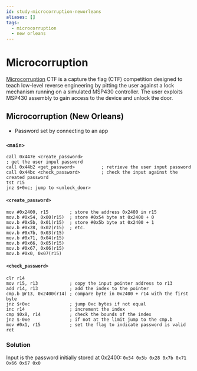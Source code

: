 ```yaml
---
id: study-microcorruption-neworleans
aliases: []
tags:
  - microcorruption
  - new orleans
---
```


# Microcorruption

[Microcorruption](https://www.microcorruption.com) CTF is a capture the flag (CTF) competition designed to teach low-level reverse engineering by pitting the user against a lock mechanism running on a simulated MSP430 controller. The user exploits MSP430 assembly to gain access to the device and unlock the door.

## Microcorruption (New Orleans)

- Password set by connecting to an app

### `<main>`

```assembly
call 0x447e <create_password>
; get the user input password
call 0x44b2 <get_password>          ; retrieve the user input password
call 0x44bc <check_password>        ; check the input against the created password
tst r15
jnz $+0xc; jump to <unlock_door>
```

#### `<create_password>`

```assembly
mov #0x2400, r15        ; store the address 0x2400 in r15
mov.b #0x54, 0x00(r15)  ; store #0x54 byte at 0x2400 + 0
mov.b #0x5b, 0x01(r15)  ; store #0x5b byte at 0x2400 + 1
mov.b #0x28, 0x02(r15)  ; etc.
mov.b #0x7b, 0x03(r15)
mov.b #0x71, 0x04(r15)
mov.b #0x66, 0x05(r15)
mov.b #0x67, 0x06(r15)
mov.b #0x0, 0x07(r15)
```

#### `<check_password>`

```assembly
clr r14
mov r15, r13            ; copy the input pointer address to r13
add r14, r13            ; add the index to the pointer
cmp.b @r13, 0x2400(r14) ; compare byte in 0x2400 + r14 with the first byte
jnz $+0xc               ; jump 0xc bytes if not equal
inc r14                 ; increment the index
cmp $0x8, r14           ; check the bounds of the index
jnz $-0xe               ; if not at the limit jump to the cmp.b
mov #0x1, r15           ; set the flag to indicate password is valid
ret
```

### Solution

Input is the password initially stored at 0x2400:
`0x54 0x5b 0x28 0x7b 0x71 0x66 0x67 0x0`
